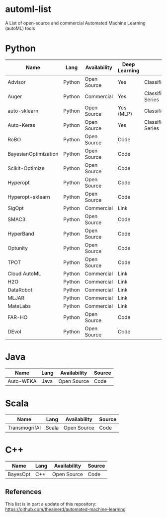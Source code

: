 # automl-list
A List of open-source and commercial Automated Machine Learning (autoML) tools 

# Python
|Name                  |Lang    |Availability | Deep Learning | ML Tasks                 | Source |
| -------------------  | ------ | ----------- | ------------- | ----------------------   | ------ |
|Advisor               | Python | Open Source | Yes | Classification/Regression|<a href="https://github.com/tobegit3hub/advisor" target="_blank">github</a>
|Auger                 | Python | Commercial  | Yes | Classification/Regression/Time Series|<a href="https://auger.ai/" target="_blank">link</a>
|auto-sklearn          | Python | Open Source | Yes (MLP)| Classification/Regression | <a href="https://github.com/automl/auto-sklearn" target="_blank">github</a>
|Auto-Keras            | Python | Open Source | Yes | Classification/Regression/Time Series|<a href="https://github.com/keras-team/autokeras" target="_blank">github</a>
|RoBO                  | Python | Open Source | Code
|BayesianOptimization  | Python | Open Source | Code
|Scikit-Optimize       | Python | Open Source | Code
|Hyperopt              | Python | Open Source | Code   |
|Hyperopt-sklearn      | Python | Open Source | Code   | 
|SigOpt                | Python | Commercial  | Link   |
|SMAC3                 | Python | Open Source | Code   |
|HyperBand             | Python | Open Source | Code
|Optunity              | Python | Open Source | Code
|TPOT                  | Python | Open Source | Code
|Cloud AutoML          | Python | Commercial  | Link
|H2O                   | Python | Commercial  | Link
|DataRobot             | Python | Commercial  | Link
|MLJAR                 | Python | Commercial  | Link
|MateLabs              | Python | Commercial  | Link
|FAR-HO                | Python | Open Source | Code
|DEvol                 | Python | Open Source | Code


# Java 
|Name                  |Lang    |Availability | Source |
| -------------------  | ------ | ----------- | ------ |
Auto-WEKA             | Java   | Open Source | Code

# Scala 
|Name                  |Lang    |Availability | Source |
| -------------------  | ------ | ----------- | ------ |
TransmogrifAI         | Scala  | Open Source | Code

# C++
|Name                  |Lang    |Availability | Source |
| -------------------  | ------ | ----------- | ------ |
BayesOpt              | C++    | Open Source | Code


## References
This list is in part a update of this repository: https://github.com/theainerd/automated-machine-learning
